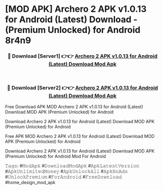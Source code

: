 # [MOD APK] Archero 2 APK v1.0.13 for Android (Latest) Download - (Premium Unlocked) for Android 8r4n9



<div align="center">
<h3>🔴 Download [Server1] 👉👉 <a href="https://momento.my/?title=Archero_2_APK_v1.0.13_for_Android_(Latest)_Download">Archero 2 APK v1.0.13 for Android (Latest) Download Mod Apk</a></h3><br>

<h3>🔴 Download [Server2] 👉👉 <a href="https://momento.my/?title=Archero_2_APK_v1.0.13_for_Android_(Latest)_Download">Archero 2 APK v1.0.13 for Android (Latest) Download Mod Apk</a></h3>
</div>



Free Download APK MOD Archero 2 APK v1.0.13 for Android (Latest) Download MOD APK (Premium Unlocked) for Android

Download Archero 2 APK v1.0.13 for Android (Latest) Download MOD APK (Premium Unlocked) for Android

Free APK MOD Archero 2 APK v1.0.13 for Android (Latest) Download MOD APK (Premium Unlocked) for Android

Download Archero 2 APK v1.0.13 for Android (Latest) Download MOD APK (Premium Unlocked) for Android Mod For Android

𝚃𝚊𝚐𝚜: #𝙼𝚘𝚍𝙰𝚙𝚔 #𝙳𝚘𝚠𝚗𝚕𝚘𝚊𝚍𝙼𝚘𝚍𝙰𝚙𝚔 #𝙰𝚙𝚔𝙻𝚊𝚝𝚎𝚜𝚝𝚅𝚎𝚛𝚜𝚒𝚘𝚗 #𝙰𝚙𝚔𝚄𝚗𝚕𝚒𝚖𝚒𝚝𝚎𝚍𝙼𝚘𝚗𝚎𝚢 #𝙰𝚙𝚔𝚄𝚗𝚕𝚘𝚌𝚔𝙰𝚕𝚕 #𝙰𝚙𝚔𝙽𝚘𝙰𝚍𝚜 #𝚄𝚗𝚕𝚘𝚌𝚔𝙿𝚛𝚎𝚖𝚒𝚞𝚖 #𝙵𝚘𝚛𝙰𝚗𝚍𝚛𝚘𝚒𝚍 #𝙵𝚛𝚎𝚎𝙳𝚘𝚠𝚗𝚕𝚘𝚊𝚍 #home_design_mod_apk
